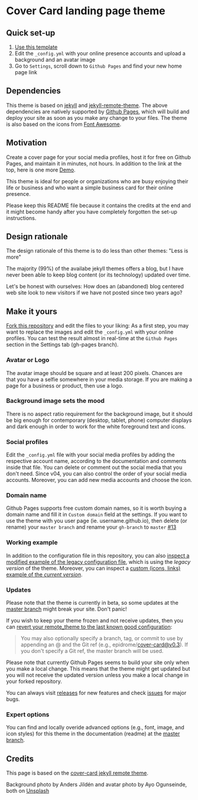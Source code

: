 # Cover Card landing page theme

## Quick set-up

1. [Use this template](https://github.com/epidrome/cover-card/generate)
2. Edit the `_config.yml` with your online presence accounts and upload a background and an avatar image
3. Go to `Settings`, scroll down to `Github Pages` and find your new home page link

## Dependencies

This theme is based on [jekyll](https://jekyllrb.com/) and [jekyll-remote-theme](https://github.com/benbalter/jekyll-remote-theme). The above dependencies are natively supported by [Github Pages](https://pages.github.com/), which will build and deploy your site as soon as you make any change to your files. The theme is also based on the icons from [Font Awesome](https://fontawesome.com/).

## Motivation

Create a cover page for your social media profiles, host it for free on Github Pages, and maintain it in minutes, not hours. In addition to the link at the top, here is one more [Demo](https://epidrome.github.io/cover-card).

This theme is ideal for people or organizations who are busy enjoying their life or business and who want a simple business card for their online presence.

Please keep this README file because it contains the credits at the end and it might become handy after you have completely forgotten the set-up instructions.

## Design rationale

The design rationale of this theme is to do less than other themes: "Less is more"

The majority (99%) of the availabe jekyll themes offers a blog, but I have never been able to keep blog content (or its technology) updated over time.

Let's be honest with ourselves: How does an (abandoned) blog centered web site look to new visitors if we have not posted since two years ago?

## Make it yours

[Fork this repository](https://github.com/epidrome/cover-card/fork) and edit the files to your liking: As a first step, you may want to replace the images and edit the `_config.yml` with your online profiles. You can test the result almost in real-time at the `Github Pages` section in the Settings tab (gh-pages branch).

### Avatar or Logo

The avatar image should be square and at least 200 pixels. Chances are that you have a selfie somewhere in your media storage. If you are making a page for a business or product, then use a logo.

### Background image sets the mood

There is no aspect ratio requirement for the background image, but it should be big enough for contemporary (desktop, tablet, phone) computer displays and dark enough in order to work for the white foreground text and icons.

### Social profiles

Edit the `_config.yml` file with your social media profiles by adding the respective account name, according to the documentation and comments inside that file. You can delete or comment out the social media that you don't need. Since v04, you can also control the order of your social media accounts. Moreover, you can add new media accounts and choose the icon.

### Domain name

Github Pages supports free custom domain names, so it is worth buying a domain name and fill it in `Custom domain` field at the settings. If you want to use the theme with you user page (ie. username.github.io), then delete (or rename) your `master branch` and rename your `gh-branch` to `master` [#13](https://github.com/epidrome/cover-card/issues/13)

### Working example

In addition to the configuration file in this repository, you can also [inspect a modified example of the legacy configuration file](https://github.com/epidrome/home/tree/0f333b28688a7a2e5eb84df768c277a03848d228), which is using the *legacy version* of the theme. Moreover, you can inspect a [custom (icons, links) example of the *current version*](https://github.com/epidrome/home).

### Updates

Please note that the theme is currently in beta, so some updates at the [master branch](https://github.com/epidrome/cover-card/tree/master) might break your site. Don't panic!

If you wish to keep your theme frozen and not receive updates, then you can [revert your remote_theme to the last known good configuration](https://github.com/benbalter/jekyll-remote-theme):

> You may also optionally specify a branch, tag, or commit to use by appending an @ and the Git ref (e.g., epidrome/cover-card@v0.3). If you don't specify a Git ref, the master branch will be used.

Please note that currently Github Pages seems to build your site only when you make a local change. This means that the theme might get updated but you will not receive the updated version unless you make a local change in your forked repository.

You can always visit [releases](https://github.com/epidrome/cover-card/releases) for new features and check [issues](https://github.com/epidrome/cover-card/issues) for major bugs.

### Expert options

You can find and locally overide advanced options (e.g., font, image, and icon styles) for this theme in the documentation (readme) at the [master branch](https://github.com/epidrome/cover-card/tree/master).

## Credits

This page is based on the [cover-card jekyll remote theme](https://github.com/epidrome/cover-card/tree/master).

Background photo by Anders Jildén and avatar photo by Ayo Ogunseinde, both on [Unsplash](https://unsplash.com/)
